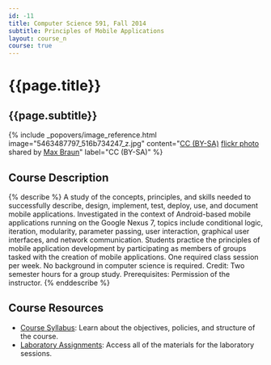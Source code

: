 ```yaml
---
id: -11
title: Computer Science 591, Fall 2014
subtitle: Principles of Mobile Applications
layout: course_n
course: true
---
```


# {{page.title}}
## {{page.subtitle}}

<!-- Include header image -->
{% include _popovers/image_reference.html image="5463487797_516b734247_z.jpg" content="<a href='http://creativecommons.org/licenses/by-sa/2.0/'>CC (BY-SA)</a> <a title='Starfield' href='http://flickr.com/photos/maxbraun/5463487797'>flickr photo</a> shared by <a href='http://flickr.com/people/maxbraun'>Max Braun</a>" label="CC (BY-SA)" %}

## Course Description

{% describe %}
A study of the concepts, principles, and skills needed to successfully describe, design, implement, test, deploy, use,
and document mobile applications. Investigated in the context of Android-based mobile applications running on the Google
Nexus 7, topics include conditional logic, iteration, modularity, parameter passing, user interaction, graphical user
interfaces, and network communication. Students practice the principles of mobile application development by
participating as members of groups tasked with the creation of mobile applications. One required class session per week.
No background in computer science is required. Credit: Two semester hours for a group study. Prerequisites: Permission
of the instructor.
{% enddescribe %}

## Course Resources

<ul class="fa-ul">

<li><i class="fa-li fa fa-arrow-right"></i><a href="{{site.baseurl}}teaching/cs591F2014/provide/syllabus/cs591F2014-syllabus.pdf"
class="major">Course Syllabus</a>: Learn about the objectives, policies, and structure of the course.

<li><i class="fa-li fa fa-arrow-right"></i><a href="{{site.baseurl}}teaching/cs591F2014/laboratories/"
class="major">Laboratory Assignments</a>: Access all of the materials for the laboratory sessions.

</ul>
